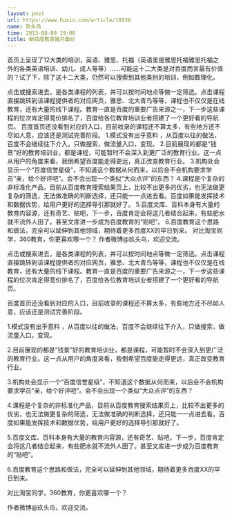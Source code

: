 ```yaml
---
layout: post
url: https://www.huxiu.com/article/18536
name: 玖头鸟
time: 2013-08-09 19:00
title: 新百度教育揭开面纱
---
```

首页上呈现了12大类的培训，英语、雅思、托福（英语里是雅思托福雅思托福之外的各类英语培训、幼儿、成人等等）……可能这十二大类是对百度而言最有价值的？试了下，除了这十二大类，仍然可以搜索到其他类别的培训，例如数理化。

点击或搜索进去，是各类课程的列表，并可以按时间地点等做一定筛选。点击课程直接跳转到该课程提供者的对应网页，雅思、北大青鸟等等，课程也不仅仅是在线教育，还有大量的线下课程。教育一直是百度的重要广告来源之一，下一步这些课程的位次肯定得竞价排名了，百度给各位教育培训业者搭建了一个更好看的导航页。 百度首页还没看到对应的入口，目前收录的课程还不算太多，有些地方还不尽如人意，应该还是测试完善阶段。 1.模式没有出乎意料 ，从百度以往的做法，百度不会继续往下介入，只做搜索，做流量入口，变现。 2.目前展现的都是“钱景”好的教育培训业，都是课程，可能暂时不会深入到更广泛的教育行业。这一点从用户的角度来看，我倒希望百度能走得更远，真正改变教育行业。 3.机构处会显示一个“百度信誉星级”，不知道这个数据从何而来，以后会不会机构要求学员“亲，给个好评吧”。会不会出现一个类似“大众点评”的东西？ 4.课程是个复杂的非标准化产品，目前从百度教育搜索结果页上，比较不出更多的优劣，也无法做更复杂的筛选，无法做准确的判断选择，还只能一一点进去看。百度如果能发挥技术和数据优势，给用户更好的选择导引那就好了。 5.百度文库、百科本身有大量的教育内容源，还有奇艺、贴吧，下一步，百度肯定会将这几者结合起来，有些肥水就不流外人田了。甚至文库进一步成为百度教育的“贴吧”。 6.百度教育这个思路和做法，完全可以延伸到其他领域，期待着更多百度XX的早日到来。 对比淘宝同学，360教育，你更喜欢哪一个？ 作者微博@玖头鸟，欢迎交流。

点击或搜索进去，是各类课程的列表，并可以按时间地点等做一定筛选。点击课程直接跳转到该课程提供者的对应网页，雅思、北大青鸟等等，课程也不仅仅是在线教育，还有大量的线下课程。教育一直是百度的重要广告来源之一，下一步这些课程的位次肯定得竞价排名了，百度给各位教育培训业者搭建了一个更好看的导航页。

百度首页还没看到对应的入口，目前收录的课程还不算太多，有些地方还不尽如人意，应该还是测试完善阶段。

1.模式没有出乎意料 ，从百度以往的做法，百度不会继续往下介入，只做搜索，做流量入口，变现。

2.目前展现的都是“钱景”好的教育培训业，都是课程，可能暂时不会深入到更广泛的教育行业。这一点从用户的角度来看，我倒希望百度能走得更远，真正改变教育行业。

3.机构处会显示一个“百度信誉星级”，不知道这个数据从何而来，以后会不会机构要求学员“亲，给个好评吧”。会不会出现一个类似“大众点评”的东西？

4.课程是个复杂的非标准化产品，目前从百度教育搜索结果页上，比较不出更多的优劣，也无法做更复杂的筛选，无法做准确的判断选择，还只能一一点进去看。百度如果能发挥技术和数据优势，给用户更好的选择导引那就好了。

5.百度文库、百科本身有大量的教育内容源，还有奇艺、贴吧，下一步，百度肯定会将这几者结合起来，有些肥水就不流外人田了。甚至文库进一步成为百度教育的“贴吧”。

6.百度教育这个思路和做法，完全可以延伸到其他领域，期待着更多百度XX的早日到来。

对比淘宝同学，360教育，你更喜欢哪一个？

作者微博@玖头鸟，欢迎交流。

